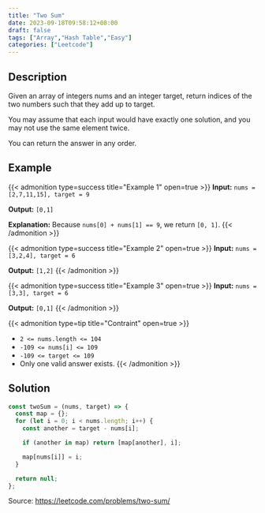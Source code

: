 ```yaml
---
title: "Two Sum"
date: 2023-09-18T09:58:12+08:00
draft: false
tags: ["Array","Hash Table","Easy"]
categories: ["Leetcode"]
---
```

<!--more-->
## Description
Given an array of integers nums and an integer target, return indices of the two numbers such that they add up to target.

You may assume that each input would have exactly one solution, and you may not use the same element twice.

You can return the answer in any order.

## Example

{{< admonition type=success title="Example 1" open=true >}}
**Input:** `nums = [2,7,11,15], target = 9`

**Output:** `[0,1]`

**Explanation:** Because `nums[0] + nums[1] == 9`, we return `[0, 1]`.
{{< /admonition >}}

{{< admonition type=success title="Example 2" open=true >}}
**Input:** `nums = [3,2,4], target = 6`

**Output:** `[1,2]`
{{< /admonition >}}

{{< admonition type=success title="Example 3" open=true >}}
**Input:** `nums = [3,3], target = 6`

**Output:** `[0,1]`
{{< /admonition >}}

{{< admonition type=tip title="Contraint" open=true >}}
- `2 <= nums.length <= 104`
- `-109 <= nums[i] <= 109`
- `-109 <= target <= 109`
- Only one valid answer exists.
{{< /admonition >}}

## Solution

```javascript
const twoSum = (nums, target) => {
  const map = {};
  for (let i = 0; i < nums.length; i++) {
    const another = target - nums[i];

    if (another in map) return [map[another], i];

    map[nums[i]] = i;
  }

  return null;
};
```

Source: https://leetcode.com/problems/two-sum/
